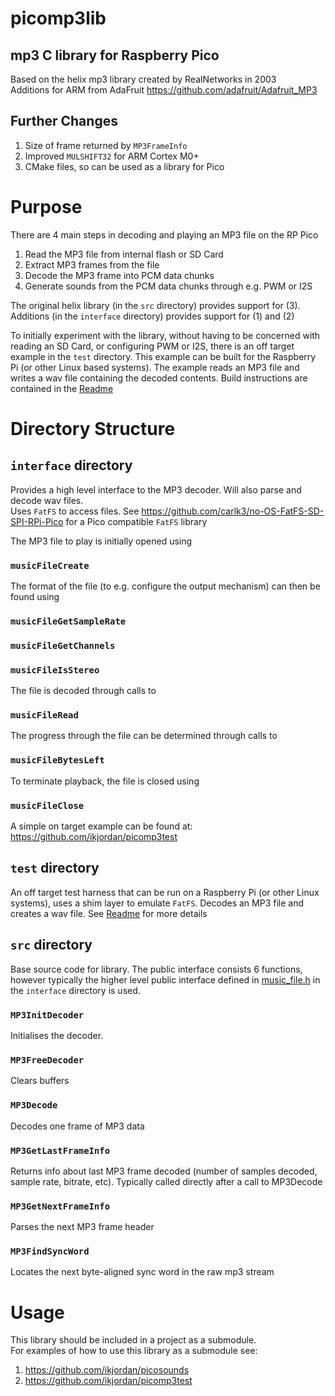 # picomp3lib
## mp3 C library for Raspberry Pico  
Based on the helix mp3 library created by RealNetworks in 2003    
Additions for ARM from AdaFruit https://github.com/adafruit/Adafruit_MP3  

## Further Changes
1. Size of frame returned by `MP3FrameInfo`
2. Improved `MULSHIFT32` for ARM Cortex M0+
3. CMake files, so can be used as a library for Pico

# Purpose
There are 4 main steps in decoding and playing an MP3 file on the RP Pico
1. Read the MP3 file from internal flash or SD Card
2. Extract MP3 frames from the file
3. Decode the MP3 frame into PCM data chunks
4. Generate sounds from the PCM data chunks through e.g. PWM or I2S

The original helix library (in the `src` directory) provides support for (3). Additions (in the `interface` directory) provides support for (1) and (2)

To initially experiment with the library, without having to be concerned with reading an SD Card, or configuring PWM or I2S, there
is an off target example in the `test` directory. This example can be built for the Raspberry Pi (or other Linux based systems). The example reads an MP3 file and writes a wav file containing the decoded contents.
Build instructions are contained in the [Readme](test/README.md)

# Directory Structure
## `interface` directory
Provides a high level interface to the MP3 decoder. Will also parse and decode wav files.  
Uses `FatFS` to access files.
See https://github.com/carlk3/no-OS-FatFS-SD-SPI-RPi-Pico for a Pico compatible `FatFS` library

The MP3 file to play is initially opened using
### `musicFileCreate`

The format of the file (to e.g. configure the output mechanism) can then be found using
### `musicFileGetSampleRate`
### `musicFileGetChannels`
### `musicFileIsStereo`

The file is decoded through calls to
### `musicFileRead`

The progress through the file can be determined through calls to
### `musicFileBytesLeft`

To terminate playback, the file is closed using
### `musicFileClose`

A simple on target example can be found at:
https://github.com/ikjordan/picomp3test

## `test` directory
An off target test harness that can be run on a Raspberry Pi (or other Linux systems), uses a shim layer to emulate `FatFS`. Decodes an MP3 file
and creates a wav file. See [Readme](test/README.md) for more details

## `src` directory
Base source code for library. The public interface consists 6 functions, however typically the higher level public interface
defined in [music_file.h](test/music_file.h) in the `interface` directory is used.
### `MP3InitDecoder`
Initialises the decoder.
### `MP3FreeDecoder`
Clears buffers
### `MP3Decode`
Decodes one frame of MP3 data
### `MP3GetLastFrameInfo`
Returns info about last MP3 frame decoded (number of samples decoded, sample rate, bitrate, etc). Typically called directly
after a call to MP3Decode
### `MP3GetNextFrameInfo`
Parses the next MP3 frame header
### `MP3FindSyncWord`
Locates the next byte-aligned sync word in the raw mp3 stream

# Usage
This library should be included in a project as a submodule.  
For examples of how to use this library as a submodule see:
1. https://github.com/ikjordan/picosounds
2. https://github.com/ikjordan/picomp3test
